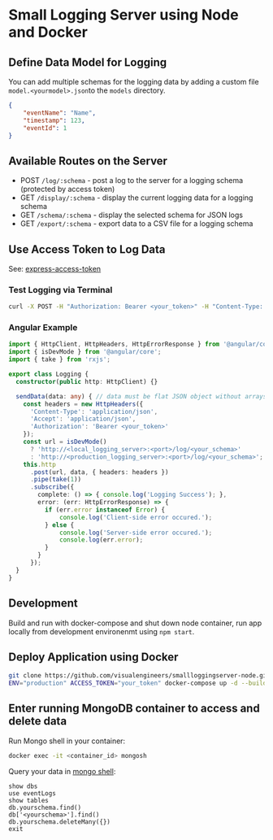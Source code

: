 # Small Logging Server using Node and Docker

## Define Data Model for Logging

You can add multiple schemas for the logging data by adding a custom file `model.<yourmodel>.json`to the `models` directory.

```json
{
    "eventName": "Name",
    "timestamp": 123,
    "eventId": 1
}
```

## Available Routes on the Server

- POST `/log/:schema` - post a log to the server for a logging schema (protected by access token)
- GET `/display/:schema` - display the current logging data for a logging schema
- GET `/schema/:schema` - display the selected schema for JSON logs
- GET `/export/:schema` - export data to a CSV file for a logging schema

## Use Access Token to Log Data

See: [express-access-token](https://www.npmjs.com/package/express-access-token)

### Test Logging via Terminal

```bash
curl -X POST -H "Authorization: Bearer <your_token>" -H "Content-Type: application/json" -d '{"eventName": "This is another test log message", "timestamp": "223123"}' http://localhost:3000/log/config 
```

### Angular Example

```ts
import { HttpClient, HttpHeaders, HttpErrorResponse } from '@angular/common/http';
import { isDevMode } from '@angular/core';
import { take } from 'rxjs';

export class Logging {
  constructor(public http: HttpClient) {}

  sendData(data: any) { // data must be flat JSON object without arrays
    const headers = new HttpHeaders({
      'Content-Type': 'application/json',
      'Accept': 'application/json',
      'Authorization': 'Bearer <your_token>'
    });
    const url = isDevMode()
      ? 'http://<local_logging_server>:<port>/log/<your_schema>'
      : 'http://<production_logging_server>:<port>/log/<your_schema>';
    this.http
      .post(url, data, { headers: headers })
      .pipe(take(1))
      .subscribe({
        complete: () => { console.log('Logging Success'); },
        error: (err: HttpErrorResponse) => {
          if (err.error instanceof Error) {
              console.log('Client-side error occured.');
          } else {
              console.log('Server-side error occured.');
              console.log(err.error);
          }
        }
      });
  }
}
```

## Development

Build and run with docker-compose and shut down node container, run app locally from development environenmt using `npm start`.

## Deploy Application using Docker

```bash
git clone https://github.com/visualengineers/smallloggingserver-node.git
ENV="production" ACCESS_TOKEN="your_token" docker-compose up -d --build
```

## Enter running MongoDB container to access and delete data

Run Mongo shell in your container:

```bash
docker exec -it <container_id> mongosh
```

Query your data in [mongo shell](https://www.mongodb.com/docs/v3.4/reference/mongo-shell/):

```mongodb
show dbs
use eventLogs
show tables
db.yourschema.find()
db['<yourschema>'].find()
db.yourschema.deleteMany({})
exit
```
